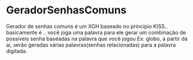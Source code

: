 # GeradorSenhasComuns
Gerador de senhas comuns é um XGH baseado no princípio KISS.. basicamente é .. você joga uma palavra para ele gerar um combinação de possíveis senha baseadas na palavra que você jogou Ex: globo, a partir da ai, serão geradas várias palavras(senhas relacionadas) para a palavra digitada.
